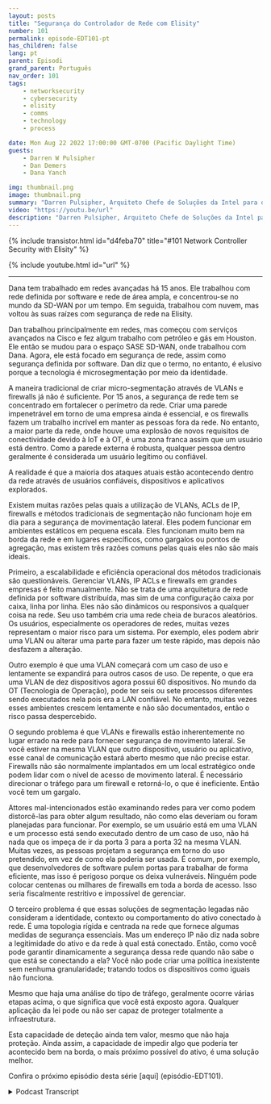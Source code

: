 ```yaml
---
layout: posts
title: "Segurança do Controlador de Rede com Elisity"
number: 101
permalink: episode-EDT101-pt
has_children: false
lang: pt
parent: Episodi
grand_parent: Português
nav_order: 101
tags:
    - networksecurity
    - cybersecurity
    - elisity
    - comms
    - technology
    - process

date: Mon Aug 22 2022 17:00:00 GMT-0700 (Pacific Daylight Time)
guests:
    - Darren W Pulsipher
    - Dan Demers
    - Dana Yanch

img: thumbnail.png
image: thumbnail.png
summary: "Darren Pulsipher, Arquiteto Chefe de Soluções da Intel para o Setor Público, entrevista os especialistas em segurança de rede Dana Yanch e Dan Demers da Elisity sobre técnicas de segurança do controlador de rede e arquiteturas de confiança zero."
video: "https://youtu.be/url"
description: "Darren Pulsipher, Arquiteto Chefe de Soluções da Intel para o Setor Público, entrevista os especialistas em segurança de rede Dana Yanch e Dan Demers da Elisity sobre técnicas de segurança do controlador de rede e arquiteturas de confiança zero."
---
```


<div>
{% include transistor.html id="d4feba70" title="#101 Network Controller Security with Elisity" %}

{% include youtube.html id="url" %}
</div>

---

Dana tem trabalhado em redes avançadas há 15 anos. Ele trabalhou com rede definida por software e rede de área ampla, e concentrou-se no mundo da SD-WAN por um tempo. Em seguida, trabalhou com nuvem, mas voltou às suas raízes com segurança de rede na Elisity.

Dan trabalhou principalmente em redes, mas começou com serviços avançados na Cisco e fez algum trabalho com petróleo e gás em Houston. Ele então se mudou para o espaço SASE SD-WAN, onde trabalhou com Dana. Agora, ele está focado em segurança de rede, assim como segurança definida por software. Dan diz que o termo, no entanto, é elusivo porque a tecnologia é microsegmentação por meio da identidade.

A maneira tradicional de criar micro-segmentação através de VLANs e firewalls já não é suficiente. Por 15 anos, a segurança de rede tem se concentrado em fortalecer o perímetro da rede. Criar uma parede impenetrável em torno de uma empresa ainda é essencial, e os firewalls fazem um trabalho incrível em manter as pessoas fora da rede. No entanto, a maior parte da rede, onde houve uma explosão de novos requisitos de conectividade devido à IoT e à OT, é uma zona franca assim que um usuário está dentro. Como a parede externa é robusta, qualquer pessoa dentro geralmente é considerada um usuário legítimo ou confiável.

A realidade é que a maioria dos ataques atuais estão acontecendo dentro da rede através de usuários confiáveis, dispositivos e aplicativos explorados.

Existem muitas razões pelas quais a utilização de VLANs, ACLs de IP, firewalls e métodos tradicionais de segmentação não funcionam hoje em dia para a segurança de movimentação lateral. Eles podem funcionar em ambientes estáticos em pequena escala. Eles funcionam muito bem na borda da rede e em lugares específicos, como gargalos ou pontos de agregação, mas existem três razões comuns pelas quais eles não são mais ideais.

Primeiro, a escalabilidade e eficiência operacional dos métodos tradicionais são questionáveis. Gerenciar VLANs, IP ACLs e firewalls em grandes empresas é feito manualmente. Não se trata de uma arquitetura de rede definida por software distribuída, mas sim de uma configuração caixa por caixa, linha por linha. Eles não são dinâmicos ou responsivos a qualquer coisa na rede. Seu uso também cria uma rede cheia de buracos aleatórios. Os usuários, especialmente os operadores de redes, muitas vezes representam o maior risco para um sistema. Por exemplo, eles podem abrir uma VLAN ou alterar uma parte para fazer um teste rápido, mas depois não desfazem a alteração.

Outro exemplo é que uma VLAN começará com um caso de uso e lentamente se expandirá para outros casos de uso. De repente, o que era uma VLAN de dez dispositivos agora possui 60 dispositivos. No mundo da OT (Tecnologia de Operação), pode ter seis ou sete processos diferentes sendo executados nela pois era a LAN confiável. No entanto, muitas vezes esses ambientes crescem lentamente e não são documentados, então o risco passa despercebido.

O segundo problema é que VLANs e firewalls estão inherentemente no lugar errado na rede para fornecer segurança de movimento lateral. Se você estiver na mesma VLAN que outro dispositivo, usuário ou aplicativo, esse canal de comunicação estará aberto mesmo que não precise estar. Firewalls não são normalmente implantados em um local estratégico onde podem lidar com o nível de acesso de movimento lateral. É necessário direcionar o tráfego para um firewall e retorná-lo, o que é ineficiente. Então você tem um gargalo.

Attores mal-intencionados estão examinando redes para ver como podem distorcê-las para obter algum resultado, não como elas deveriam ou foram planejadas para funcionar. Por exemplo, se um usuário está em uma VLAN e um processo está sendo executado dentro de um caso de uso, não há nada que os impeça de ir da porta 3 para a porta 32 na mesma VLAN. Muitas vezes, as pessoas projetam a segurança em torno do uso pretendido, em vez de como ela poderia ser usada. É comum, por exemplo, que desenvolvedores de software pulem portas para trabalhar de forma eficiente, mas isso é perigoso porque os deixa vulneráveis. Ninguém pode colocar centenas ou milhares de firewalls em toda a borda de acesso. Isso seria fiscalmente restritivo e impossível de gerenciar.

O terceiro problema é que essas soluções de segmentação legadas não consideram a identidade, contexto ou comportamento do ativo conectado à rede. É uma topologia rígida e centrada na rede que fornece algumas medidas de segurança essenciais. Mas um endereço IP não diz nada sobre a legitimidade do ativo e da rede à qual está conectado. Então, como você pode garantir dinamicamente a segurança dessa rede quando não sabe o que está se conectando a ela? Você não pode criar uma política inexistente sem nenhuma granularidade; tratando todos os dispositivos como iguais não funciona.

Mesmo que haja uma análise do tipo de tráfego, geralmente ocorre várias etapas acima, o que significa que você está exposto agora. Qualquer aplicação da lei pode ou não ser capaz de proteger totalmente a infraestrutura.

Esta capacidade de deteção ainda tem valor, mesmo que não haja proteção. Ainda assim, a capacidade de impedir algo que poderia ter acontecido bem na borda, o mais próximo possível do ativo, é uma solução melhor.

Confira o próximo episódio desta série [aqui] (episódio-EDT101).



<details>
<summary> Podcast Transcript </summary>

<p></p>

</details>
